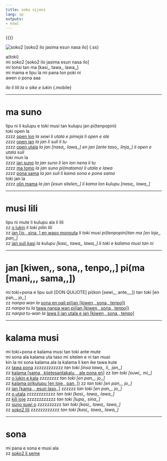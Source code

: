 ```yaml
---
title: soko sijeni
lang: sp
outputs:
- html
---
```


{{<rss link="/tp/index.xml">}}

![soko2 [soko2 ilo jasima esun nasa ilo]](/media/ss.png)
{.ss}

a(toki)  
mi soko2 [soko2 ilo jasima esun nasa ilo]  
mi tonsi tan ma [kasi,, tawa,, lawa,,]  
mi mama e lipu la mi pana lon poki ni  
awen o pona aaa  

_ilo li lili la o sike e lukin_
{.mobile}

---

# ma suno

lipu ni li kulupu e toki musi tan kulupu jan pi(tenpopini)  
toki open la  
zzzz [open lon](open-lon) _la sewi li utala e pimeja li open e ale_  
zzzz [open jan](open-jan) _la jan li suli li tu_  
zzzz [open utala](open-utala) _la jan [nasa,, lawa,,] en jan [ante taso,, linja,,] li open e utala suli_  
toki mun la  
zzzz [jan suno](jan-suno) _la jan suno li len lon nena li tu_  
zzzz [ma tomo](ma-tomo) _la jan suno pi(matomo) li utala e lawa_  
zzzz [pona sama](pona-sama) _la jan suli li kama sona e pona sama_  
toki jan la  
zzzz [olin mama](olin-mama) _la jan [esun sitelen,,] li kama lon kulupu [nasa,, lawa,,]_

---

# musi lili

lipu ni mute li kulupu ala li lili  
zz [o lukin](o-lukin) _li toki pilin lili_  
zz [jan [jo,, sina,,] en waso monsuta](jan-josi-en-waso-monsuta) _li toki musi pi(tenpopini)tan ma [en loje,, pan,,]_  
zz [jan suli kasi](jan-suli) _la kulupu [kasi,, tawa,, lawa,,] li toki e kalama musi tan ni_  

---

# jan [kiwen,, sona,, tenpo,,] pi(ma [mani,,, sama,,])

mi toki+pona e lipu suli [DON QUIJOTE] pi(kon [sewi,,, ante,,,,]) tan toki [en pan,,, jo,,]  
zz _nanpa wan la_ [sona en pali pi(jan [kiwen,, sona,, tenpo])](jan-kisote-1)  
zz _nanpa tu la_ [tawa nanpa wan pi(jan [kiwen,, sona,, tenpo])](jan-kisote-2)  
zz _nanpa tu-wan la_ [lawa li jan utala e jan [kiwen,, sona,, tenpo]](jan-kisote-3)

---

# kalama musi

mi toki+pona e kalama musi tan toki ante mute  
mi sona ala kalama uta taso mi sitelen e ni tan musi  
kin la mi sona kalama ala la kalama li ken ike tawa kute  
zz [tawa pona](tawa-pona) zzzzzzzzzzzz _tan toki [insa tawa,, li,, jan,,]_  
zz [kalama [sama,, kijetesantakalu,,, ale pona en]](kalama-sakijape) zz _tan toki [suwi,, mi,,]_  
zz [o lukin e kala](kala) zzzzzzzz _tan toki [en pan,,, jo,,]_  
zz [kalama pi(kulupu [en loje,, pan,,])](elopa) zz _tan toki [en pan,,, jo,,]_  
zz [jan [kama,,, esun laso,,]](jan-kamela) zzzzzz _tan toki [en pan,,, jo,,]_  
zz [o utala](o-utala) zzzzzzzzzzzz  _tan toki [kasi,, tawa,, lawa,,]_  
zz [kili loje](kili-loje) zzzzzzzzzzzz _tan toki [lupa,, sina,,]_  
zz [suno suwi o](suno) zzzzzzzzzz _tan toki [kasi,, tawa,, lawa,,]_  
zz [soko2 lili](soko-lili) zzzzzzzzzzzz _tan toki [kasi,, tawa,, lawa,,]_  

---

# sona

mi pana e sona e musi ala  
zz [soko2 li seme](soko-li-seme)